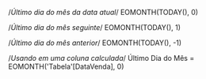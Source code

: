 /*Último dia do mês da data atual*/
EOMONTH(TODAY(), 0)

/*Último dia do mês seguinte*/
EOMONTH(TODAY(), 1)

/*Último dia do mês anterior*/
EOMONTH(TODAY(), -1)

/*Usando em uma coluna calculada*/
Último Dia do Mês = EOMONTH('Tabela'[DataVenda], 0)
